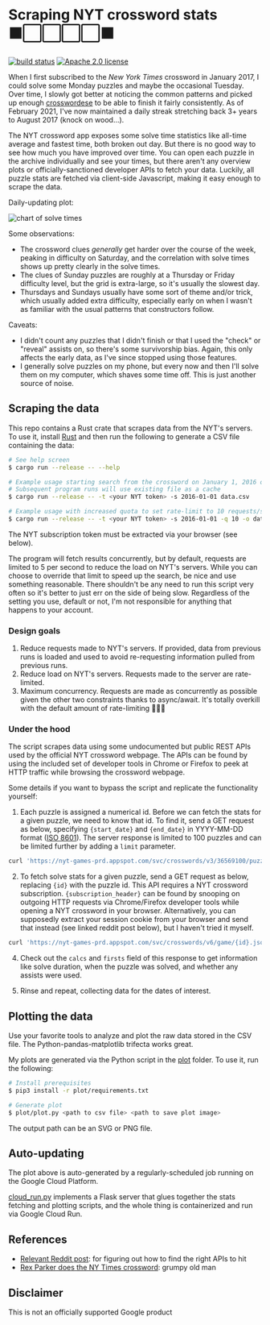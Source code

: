 # Scraping NYT crossword stats ⬛⬜⬜⬜⬜⬛

[![build status](https://img.shields.io/github/workflow/status/kesyog/crossword/Build?style=flat-square)](https://github.com/kesyog/crossword/actions/workflows/build.yml)
[![Apache 2.0 license](https://img.shields.io/github/license/kesyog/crossword?style=flat-square)](./LICENSE)

When I first subscribed to the _New York Times_ crossword in January 2017, I could solve some Monday
puzzles and maybe the occasional Tuesday. Over time, I slowly got better at noticing the common
patterns and picked up enough [crosswordese](https://en.wikipedia.org/wiki/Crosswordese) to be able
to finish it fairly consistently. As of February 2021, I've now maintained a daily streak stretching
back 3+ years to August 2017 (knock on wood...).

The NYT crossword app exposes some solve time statistics like all-time average and fastest time,
both broken out day. But there is no good way to see how much you have improved over time. You can
open each puzzle in the archive individually and see your times, but there aren't any overview plots
or officially-sanctioned developer APIs to fetch your data. Luckily, all puzzle stats are fetched
via client-side Javascript, making it easy enough to scrape the data.

Daily-updating plot:

![chart of solve times](https://storage.googleapis.com/xword-plots/plot.svg)

Some observations:

* The crossword clues _generally_ get harder over the course of the week, peaking in difficulty on
Saturday, and the correlation with solve times shows up pretty clearly in the solve times.
* The clues of Sunday puzzles are roughly at a Thursday or Friday difficulty level, but the grid is
extra-large, so it's usually the slowest day.
* Thursdays and Sundays usually have some sort of theme and/or trick, which usually added extra
difficulty, especially early on when I wasn't as familiar with the usual patterns that constructors
follow.

Caveats:

* I didn't count any puzzles that I didn't finish or that I used the "check" or "reveal" assists on,
so there's some survivorship bias. Again, this only affects the early data, as I've since stopped
using those features.
* I generally solve puzzles on my phone, but every now and then I'll solve them on my computer,
which shaves some time off. This is just another source of noise.

## Scraping the data

This repo contains a Rust crate that scrapes data from the NYT's servers. To use it, install [Rust](https://rustup.rs)
and then run the following to generate a CSV file containing the data:

```sh
# See help screen
$ cargo run --release -- --help

# Example usage starting search from the crossword on January 1, 2016 onward
# Subsequent program runs will use existing file as a cache 
$ cargo run --release -- -t <your NYT token> -s 2016-01-01 data.csv

# Example usage with increased quota to set rate-limit to 10 requests/second
$ cargo run --release -- -t <your NYT token> -s 2016-01-01 -q 10 -o data.csv
```

The NYT subscription token must be extracted via your browser (see below).

The program will fetch results concurrently, but by default, requests are limited to 5 per second to reduce the load on NYT's servers.
While you can choose to override that limit to speed up the search, be nice and use something reasonable.
There shouldn't be any need to run this script very often so it's better to just err on the side of being slow.
Regardless of the setting you use, default or not, I'm not responsible for anything that happens to your account.

### Design goals

1. Reduce requests made to NYT's servers. If provided, data from previous runs is loaded and used to
avoid re-requesting information pulled from previous runs.
2. Reduce load on NYT's servers. Requests made to the server are rate-limited.
3. Maximum concurrency. Requests are made as concurrently as possible given the other two
constraints thanks to async/await. It's totally overkill with the default amount of rate-limiting 🤷🏽‍♂

### Under the hood

The script scrapes data using some undocumented but public REST APIs used by the official NYT crossword webpage.
The APIs can be found by using the included set of developer tools in Chrome or Firefox to peek at HTTP traffic while browsing the crossword webpage.

Some details if you want to bypass the script and replicate the functionality yourself:

1. Each puzzle is assigned a numerical id. Before we can fetch the stats for a given puzzle, we need
to know that id. To find it, send a GET request as below, specifying `{start_date}` and `{end_date}`
in YYYY-MM-DD format ([ISO 8601](https://xkcd.com/1179)). The server response is limited to 100
puzzles and can be limited further by adding a `limit` parameter.

```sh
curl 'https://nyt-games-prd.appspot.com/svc/crosswords/v3/36569100/puzzles.json?publish_type=daily&date_start={start_date}&date_end={end_date}' -H 'accept: application/json'
```

2. To fetch solve stats for a given puzzle, send a GET request as below, replacing `{id}` with the
puzzle id. This API requires a NYT crossword subscription. `{subscription_header}` can be found by
snooping on outgoing HTTP requests via Chrome/Firefox developer tools while opening a NYT crossword
in your browser. Alternatively, you can supposedly extract your session cookie from your browser and
send that instead (see linked reddit post below), but I haven't tried it myself.

```sh
curl 'https://nyt-games-prd.appspot.com/svc/crosswords/v6/game/{id}.json' -H 'accept: application/json' -H 'nyt-s: {subscription_header}'
```

4. Check out the `calcs` and `firsts` field of this response to get information like solve duration,
when the puzzle was solved, and whether any assists were used.

5. Rinse and repeat, collecting data for the dates of interest.

## Plotting the data

Use your favorite tools to analyze and plot the raw data stored in the CSV file. The Python-pandas-matplotlib trifecta
works great.

My plots are generated via the Python script in the [plot](./plot) folder. To use it, run the following:

```sh
# Install prerequisites
$ pip3 install -r plot/requirements.txt

# Generate plot
$ plot/plot.py <path to csv file> <path to save plot image>
```

The output path can be an SVG or PNG file. 

## Auto-updating

The plot above is auto-generated by a regularly-scheduled job running on the Google Cloud Platform.

[cloud\_run.py](./cloud_run.py) implements a Flask server that glues together the stats fetching and
plotting scripts, and the whole thing is containerized and run via Google Cloud Run.

## References

* [Relevant Reddit post](https://www.reddit.com/r/crossword/comments/dqtnca/my_automatic_nyt_crossword_downloading_script): for figuring out how to find the right APIs to hit
* [Rex Parker does the NY Times crossword](https://rexwordpuzzle.blogspot.com): grumpy old man

## Disclaimer

This is not an officially supported Google product
